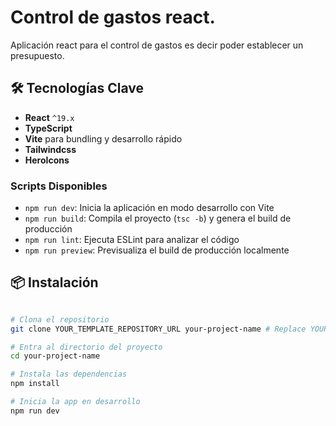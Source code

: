 # Control de gastos react.
Aplicación react para el control de gastos es decir poder establecer un presupuesto.

## 🛠️ Tecnologías Clave

- **React** `^19.x`
- **TypeScript**
- **Vite** para bundling y desarrollo rápido
- **Tailwindcss**
- **HeroIcons**

### Scripts Disponibles

- `npm run dev`: Inicia la aplicación en modo desarrollo con Vite
- `npm run build`: Compila el proyecto (`tsc -b`) y genera el build de producción
- `npm run lint`: Ejecuta ESLint para analizar el código
- `npm run preview`: Previsualiza el build de producción localmente

## 📦 Instalación

```bash

# Clona el repositorio
git clone YOUR_TEMPLATE_REPOSITORY_URL your-project-name # Replace YOUR_TEMPLATE_REPOSITORY_URL with the actual URL

# Entra al directorio del proyecto
cd your-project-name

# Instala las dependencias
npm install

# Inicia la app en desarrollo
npm run dev